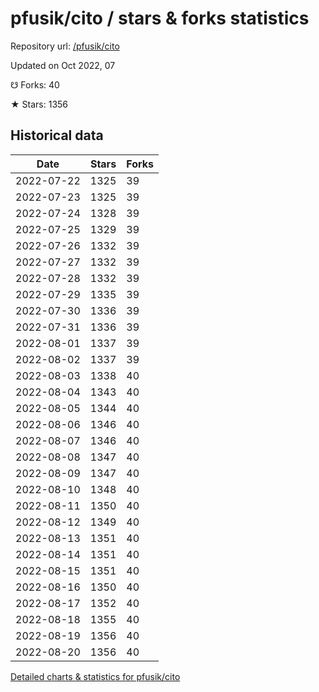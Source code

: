 # pfusik/cito / stars & forks statistics

Repository url: [/pfusik/cito](https://github.com/pfusik/cito)

Updated on Oct 2022, 07

☋ Forks: 40

★ Stars: 1356

## Historical data
| Date | Stars | Forks |
|------|-------|-------|
| 2022-07-22 | 1325 | 39 | 
| 2022-07-23 | 1325 | 39 | 
| 2022-07-24 | 1328 | 39 | 
| 2022-07-25 | 1329 | 39 | 
| 2022-07-26 | 1332 | 39 | 
| 2022-07-27 | 1332 | 39 | 
| 2022-07-28 | 1332 | 39 | 
| 2022-07-29 | 1335 | 39 | 
| 2022-07-30 | 1336 | 39 | 
| 2022-07-31 | 1336 | 39 | 
| 2022-08-01 | 1337 | 39 | 
| 2022-08-02 | 1337 | 39 | 
| 2022-08-03 | 1338 | 40 | 
| 2022-08-04 | 1343 | 40 | 
| 2022-08-05 | 1344 | 40 | 
| 2022-08-06 | 1346 | 40 | 
| 2022-08-07 | 1346 | 40 | 
| 2022-08-08 | 1347 | 40 | 
| 2022-08-09 | 1347 | 40 | 
| 2022-08-10 | 1348 | 40 | 
| 2022-08-11 | 1350 | 40 | 
| 2022-08-12 | 1349 | 40 | 
| 2022-08-13 | 1351 | 40 | 
| 2022-08-14 | 1351 | 40 | 
| 2022-08-15 | 1351 | 40 | 
| 2022-08-16 | 1350 | 40 | 
| 2022-08-17 | 1352 | 40 | 
| 2022-08-18 | 1355 | 40 | 
| 2022-08-19 | 1356 | 40 | 
| 2022-08-20 | 1356 | 40 | 


[Detailed charts & statistics for pfusik/cito](https://reviewgithub.com/rep/pfusik/cito)
